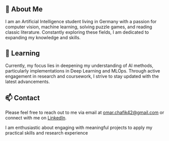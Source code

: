 ## 👀 About Me

I am an Artificial Intelligence student living in Germany with a passion for computer vision, machine learning, solving puzzle games, and reading classic literature. Constantly exploring these fields, I am dedicated to expanding my knowledge and skills.

## 🌱 Learning

Currently, my focus lies in deepening my understanding of AI methods, particularly implementations in Deep Learning and MLOps. Through active engagement in research and coursework, I strive to stay updated with the latest advancements.

## 📫 Contact

Please feel free to reach out to me via email at [omar.chafik42@gmail.com](mailto:omar.chafik42@gmail.com) or connect with me on [LinkedIn](https://www.linkedin.com/in/omarchafik/). 

I am enthusiastic about engaging with meaningful projects to apply my practical skills and research experience

<!---
OmarChafik42/OmarChafik42 is a ✨ special ✨ repository because its `README.md` (this file) appears on your GitHub profile.
You can click the Preview link to take a look at your changes.
--->
